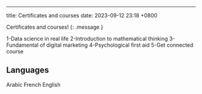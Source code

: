 ---

title: Certificates and courses
date: 2023-09-12 23:18 +0800
 

Certificates and courses! 
{: .message }

1-Data science in real life
2-Introduction to mathematical thinking
3- Fundamental of digital marketing
4-Psychological first aid
5-Get connected course

## Languages

Arabic
French
English


